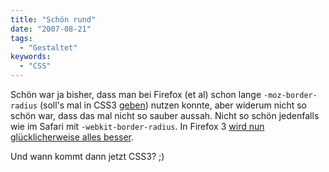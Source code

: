 ```yaml
---
title: "Schön rund"
date: "2007-08-21"
tags:
  - "Gestaltet"
keywords:
  - "CSS"
---
```


Schön war ja bisher, dass man bei Firefox (et al) schon lange `-moz-border-radius` (soll's mal in CSS3 [geben](http://www.w3.org/TR/2002/WD-css3-border-20021107/#the-border-radius)) nutzen konnte, aber widerum nicht so schön war, dass das mal nicht so sauber aussah. Nicht so schön jedenfalls wie im Safari mit `-webkit-border-radius`. In Firefox 3 [wird nun glücklicherweise alles besser](http://www.w3.org/TR/2002/WD-css3-border-20021107/#the-border-radius).

Und wann kommt dann jetzt CSS3? ;)
